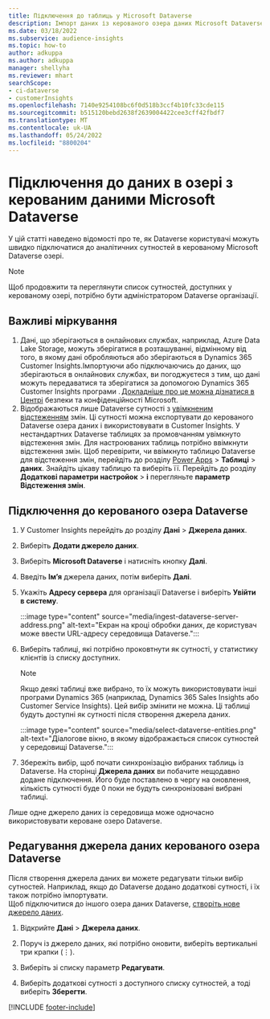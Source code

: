 ```yaml
---
title: Підключення до таблиць у Microsoft Dataverse
description: Імпорт даних із керованого озера даних Microsoft Dataverse.
ms.date: 03/18/2022
ms.subservice: audience-insights
ms.topic: how-to
author: adkuppa
ms.author: adkuppa
manager: shellyha
ms.reviewer: mhart
searchScope:
- ci-dataverse
- customerInsights
ms.openlocfilehash: 7140e9254108bc6f0d518b3ccf4b10fc33cde115
ms.sourcegitcommit: b515120bebd2638f2639004422cee3cff42fbdf7
ms.translationtype: MT
ms.contentlocale: uk-UA
ms.lasthandoff: 05/24/2022
ms.locfileid: "8800204"
---
```

# <a name="connect-to-data-in-a-microsoft-dataverse-managed-data-lake"></a>Підключення до даних в озері з керованим даними Microsoft Dataverse

У цій статті наведено відомості про те, як Dataverse користувачі можуть швидко підключатися до аналітичних сутностей в керованому Microsoft Dataverse озері. 

> [!NOTE]
> Щоб продовжити та переглянути список сутностей, доступних у керованому озері, потрібно бути адміністратором Dataverse організації.

## <a name="important-considerations"></a>Важливі міркування

1. Дані, що зберігаються в онлайнових службах, наприклад, Azure Data Lake Storage, можуть зберігатися в розташуванні, відмінному від того, в якому дані обробляються або зберігаються в Dynamics 365 Customer Insights.Імпортуючи або підключаючись до даних, що зберігаються в онлайнових службах, ви погоджуєтеся з тим, що дані можуть передаватися та зберігатися за допомогою Dynamics 365 Customer Insights програми . [Докладніше про це можна дізнатися в Центрі](https://www.microsoft.com/trust-center) безпеки та конфіденційності Microsoft.
2. Відображаються лише Dataverse сутності з [увімкненим відстеженням](/power-platform/admin/enable-change-tracking-control-data-synchronization) змін. Ці сутності можна експортувати до керованого Dataverse озера даних і використовувати в Customer Insights. У нестандартних Dataverse таблицях за промовчанням увімкнуто відстеження змін. Для настроюваних таблиць потрібно ввімкнути відстеження змін. Щоб перевірити, чи ввімкнуто таблицю Dataverse для відстеження змін, перейдіть до розділу [Power Apps](https://make.powerapps.com) > **Таблиці** > **даних**. Знайдіть цікаву таблицю та виберіть її. Перейдіть до розділу **Додаткові параметри настройок** > **і** перегляньте **параметр Відстеження змін**.

## <a name="connect-to-a-dataverse-managed-lake"></a>Підключення до керованого озера Dataverse

1. У Customer Insights перейдіть до розділу **Дані** > **Джерела даних**.

2. Виберіть **Додати джерело даних**.

3. Виберіть **Microsoft Dataverse** і натисніть кнопку **Далі**.

4. Введіть **Ім’я** джерела даних, потім виберіть **Далі**. 

5. Укажіть **Адресу сервера** для організації Dataverse і виберіть **Увійти в систему**.

   :::image type="content" source="media/ingest-dataverse-server-address.png" alt-text="Екран на кроці обробки даних, де користувач може ввести URL-адресу середовища Dataverse.":::

6. Виберіть таблиці, які потрібно проковтнути як сутності, у статистику клієнтів із списку доступних.    

   > [!NOTE]
   > Якщо деякі таблиці вже вибрано, то їх можуть використовувати інші програми Dynamics 365 (наприклад, Dynamics 365 Sales Insights або Customer Service Insights). Цей вибір змінити не можна. Ці таблиці будуть доступні як сутності після створення джерела даних.

   :::image type="content" source="media/select-dataverse-entities.png" alt-text="Діалогове вікно, в якому відображається список сутностей у середовищі Dataverse.":::

7. Збережіть вибір, щоб почати синхронізацію вибраних таблиць із Dataverse. На сторінці **Джерела даних** ви побачите нещодавно додане підключення. Його буде поставлено в чергу на оновлення, кількість сутності буде 0 поки не будуть синхронізовані вибрані таблиці.

Лише одне джерело даних із середовища може одночасно використовувати кероване озеро Dataverse.

## <a name="edit-a-dataverse-managed-lake-data-source"></a>Редагування джерела даних керованого озера Dataverse

Після створення джерела даних ви можете редагувати тільки вибір сутностей. Наприклад, якщо до Dataverse додано додаткові сутності, і їх також потрібно імпортувати.    
Щоб підключитися до іншого озера даних Dataverse, [створіть нове джерело даних](#connect-to-a-dataverse-managed-lake).

1. Відкрийте **Дані** > **Джерела даних**.

2. Поруч із джерело даних, які потрібно оновити, виберіть вертикальні три крапки (&vellip;).

3. Виберіть зі списку параметр **Редагувати**.

4. Виберіть додаткові сутності з доступного списку сутностей, а тоді виберіть **Зберегти**.

[!INCLUDE [footer-include](includes/footer-banner.md)]
